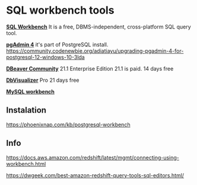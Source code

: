 # SQL workbench tools

[**SQL Workbench**](https://www.sql-workbench.eu)  It is a free, DBMS-independent, cross-platform SQL query tool.  

[**pgAdmin 4**](https://www.pgadmin.org) it's part of PostgreSQL install. https://community.codenewbie.org/adiatiayu/upgrading-pgadmin-4-for-postgresql-12-windows-10-3lda

[**DBeaver Community**](https://dbeaver.io)  21.1    Enterprise Edition 21.1 is paid. 14 days free

[**DbVisualizer**](https://www.dbvis.com/features) Pro 21 days free

[**MySQL workbench**](https://dev.mysql.com/doc/workbench/en/wb-migration-database-postgresql.html)



## Instalation

https://phoenixnap.com/kb/postgresql-workbench



## Info

https://docs.aws.amazon.com/redshift/latest/mgmt/connecting-using-workbench.html

https://dwgeek.com/best-amazon-redshift-query-tools-sql-editors.html/
